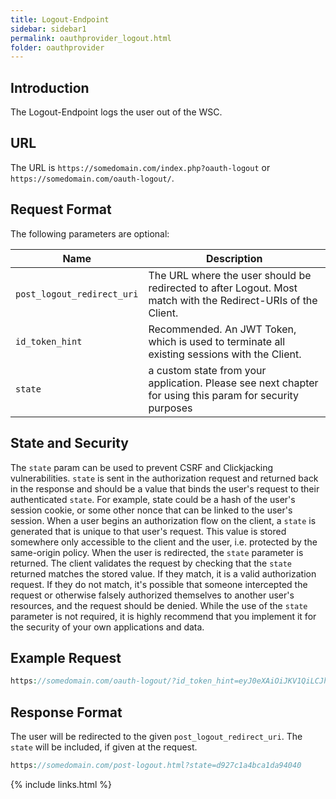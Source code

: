 ```yaml
---
title: Logout-Endpoint
sidebar: sidebar1
permalink: oauthprovider_logout.html
folder: oauthprovider
---
```


## Introduction

The Logout-Endpoint logs the user out of the WSC.

## URL

The URL is `https://somedomain.com/index.php?oauth-logout` or `https://somedomain.com/oauth-logout/`.

## Request Format

The following parameters are optional:

| Name | Description |
|------|-------------|
|`post_logout_redirect_uri` | The URL where the user should be redirected to after Logout. Most match with the Redirect-URIs of the Client. |
|`id_token_hint` | Recommended. An JWT Token, which is used to terminate all existing sessions with the Client. |
|`state` | a custom state from your application. Please see next chapter for using this param for security purposes |

## State and Security

The `state` param can be used to prevent CSRF and Clickjacking vulnerabilities. 
`state` is sent in the authorization request and returned back in the response and should be a value that binds the user's request to their authenticated `state`. For example, state could be a hash of the user's session cookie, or some other nonce that can be linked to the user's session.
When a user begins an authorization flow on the client, a `state` is generated that is unique to that user's request. This value is stored somewhere only accessible to the client and the user, i.e. protected by the same-origin policy. When the user is redirected, the `state` parameter is returned. The client validates the request by checking that the `state` returned matches the stored value. If they match, it is a valid authorization request. If they do not match, it's possible that someone intercepted the request or otherwise falsely authorized themselves to another user's resources, and the request should be denied.
While the use of the `state` parameter is not required, it is highly recommend that you implement it for the security of your own applications and data.

## Example Request

```php
https://somedomain.com/oauth-logout/?id_token_hint=eyJ0eXAiOiJKV1QiLCJhbGciOiJIUzI1NiJ9.eyJpc3MiOiJodHRwOlwvXC9sb2NhbGhvc3RcL3NvbnN0aWdlXC9mb3J1bTUuMS43XC91cGxvYWRcLyIsImF1ZCI6Imh0dHA6XC9cL2xvY2FsaG9zdFwvc29uc3RpZ2VcL2ZvcnVtNS4xLjdcL3VwbG9hZFwvIiwiaWF0IjoxNTY5MTYxNDI5LCJuYmYiOjE1NjkxNjEzNjksImV4cCI6MTU2OTE2MzIyOSwiZGF0YSI6eyJjbGllbnRJRCI6IjE0MjE1ODkxOTgiLCJzY29wZSI6ImlkZW50aWZ5IGVtYWlsIHByb2ZpbGUiLCJ1c2VySUQiOjEsInVzZXJuYW1lIjoicm9vdCIsImVtYWlsIjoiYWRtaW5AYWRtaW4uZGUifX0.8agUuQAqoqBRHo5wHJRQMtSJHmvNfVBd7s1eURdVHw8&state=d927c1a4bca1da94040&post_logout_redirect_uri=https://somedomain.com/post-logout.html
```

## Response Format

The user will be redirected to the given `post_logout_redirect_uri`. The `state` will be included, if given at the request.
```php
https://somedomain.com/post-logout.html?state=d927c1a4bca1da94040
```
{% include links.html %}
